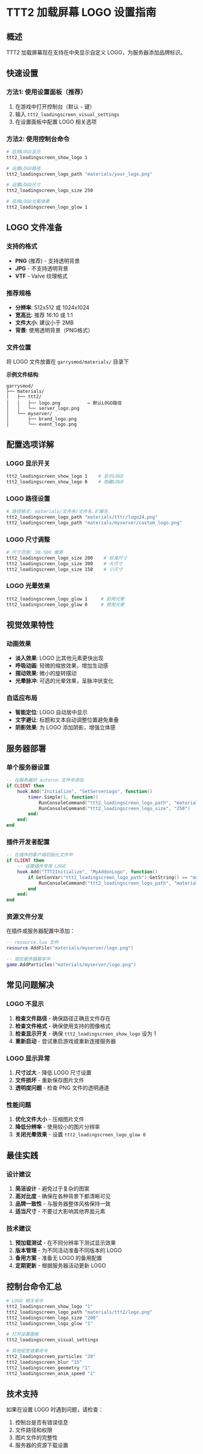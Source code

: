 # TTT2 加载屏幕 LOGO 设置指南

## 概述

TTT2 加载屏幕现在支持在中央显示自定义 LOGO，为服务器添加品牌标识。

## 快速设置

### 方法1: 使用设置面板（推荐）

1. 在游戏中打开控制台（默认 `~` 键）
2. 输入 `ttt2_loadingscreen_visual_settings`
3. 在设置面板中配置 LOGO 相关选项

### 方法2: 使用控制台命令

```bash
# 启用LOGO显示
ttt2_loadingscreen_show_logo 1

# 设置LOGO路径
ttt2_loadingscreen_logo_path "materials/your_logo.png"

# 设置LOGO尺寸
ttt2_loadingscreen_logo_size 250

# 启用LOGO光晕效果
ttt2_loadingscreen_logo_glow 1
```

## LOGO 文件准备

### 支持的格式
- **PNG** (推荐) - 支持透明背景
- **JPG** - 不支持透明背景
- **VTF** - Valve 纹理格式

### 推荐规格
- **分辨率**: 512x512 或 1024x1024
- **宽高比**: 推荐 16:10 或 1:1
- **文件大小**: 建议小于 2MB
- **背景**: 使用透明背景（PNG格式）

### 文件位置
将 LOGO 文件放置在 `garrysmod/materials/` 目录下

**示例文件结构**:
```
garrysmod/
├── materials/
│   ├── ttt2/
│   │   ├── logo.png          ← 默认LOGO路径
│   │   └── server_logo.png
│   └── myserver/
│       ├── brand_logo.png
│       └── event_logo.png
```

## 配置选项详解

### LOGO 显示开关
```bash
ttt2_loadingscreen_show_logo 1    # 显示LOGO
ttt2_loadingscreen_show_logo 0    # 隐藏LOGO
```

### LOGO 路径设置
```bash
# 路径格式: materials/文件夹/文件名.扩展名
ttt2_loadingscreen_logo_path "materials/tttr/logo24.png"
ttt2_loadingscreen_logo_path "materials/myserver/custom_logo.png"
```

### LOGO 尺寸调整
```bash
# 尺寸范围: 50-500 像素
ttt2_loadingscreen_logo_size 200    # 标准尺寸
ttt2_loadingscreen_logo_size 300    # 大尺寸
ttt2_loadingscreen_logo_size 150    # 小尺寸
```

### LOGO 光晕效果
```bash
ttt2_loadingscreen_logo_glow 1     # 启用光晕
ttt2_loadingscreen_logo_glow 0     # 禁用光晕
```

## 视觉效果特性

### 动画效果
- **淡入效果**: LOGO 比其他元素更快出现
- **呼吸动画**: 轻微的缩放效果，增加生动感
- **摆动效果**: 微小的旋转摆动
- **光晕脉冲**: 可选的光晕效果，呈脉冲状变化

### 自适应布局
- **智能定位**: LOGO 自动居中显示
- **文字避让**: 标题和文本自动调整位置避免重叠
- **阴影效果**: 为 LOGO 添加阴影，增强立体感

## 服务器部署

### 单个服务器设置
```lua
-- 在服务器的 autorun 文件中添加
if CLIENT then
    hook.Add("Initialize", "SetServerLogo", function()
        timer.Simple(1, function()
            RunConsoleCommand("ttt2_loadingscreen_logo_path", "materials/myserver/logo.png")
            RunConsoleCommand("ttt2_loadingscreen_logo_size", "250")
        end)
    end)
end
```

### 插件开发者配置
```lua
-- 在插件的客户端初始化文件中
if CLIENT then
    -- 设置插件专用 LOGO
    hook.Add("TTT2Initialize", "MyAddonLogo", function()
        if GetConVar("ttt2_loadingscreen_logo_path"):GetString() == "materials/ttt2/logo.png" then
            RunConsoleCommand("ttt2_loadingscreen_logo_path", "materials/myaddon/logo.png")
        end
    end)
end
```

### 资源文件分发
在插件或服务器配置中添加：
```lua
-- resource.lua 文件
resource.AddFile("materials/myserver/logo.png")

-- 或在服务器脚本中
game.AddParticles("materials/myserver/logo.png")
```

## 常见问题解决

### LOGO 不显示
1. **检查文件路径** - 确保路径正确且文件存在
2. **检查文件格式** - 确保使用支持的图像格式
3. **检查显示开关** - 确保 `ttt2_loadingscreen_show_logo` 设为 1
4. **重新启动** - 尝试重启游戏或重新连接服务器

### LOGO 显示异常
1. **尺寸过大** - 降低 LOGO 尺寸设置
2. **文件损坏** - 重新保存图片文件
3. **透明度问题** - 检查 PNG 文件的透明通道

### 性能问题
1. **优化文件大小** - 压缩图片文件
2. **降低分辨率** - 使用较小的图片分辨率
3. **关闭光晕效果** - 设置 `ttt2_loadingscreen_logo_glow 0`

## 最佳实践

### 设计建议
1. **简洁设计** - 避免过于复杂的图案
2. **高对比度** - 确保在各种背景下都清晰可见
3. **品牌一致性** - 与服务器整体风格保持一致
4. **适当尺寸** - 不要过大影响其他界面元素

### 技术建议
1. **预加载测试** - 在不同分辨率下测试显示效果
2. **版本管理** - 为不同活动准备不同版本的 LOGO
3. **备用方案** - 准备无 LOGO 的备用配置
4. **定期更新** - 根据服务器活动更新 LOGO

## 控制台命令汇总

```bash
# LOGO 相关命令
ttt2_loadingscreen_show_logo "1"
ttt2_loadingscreen_logo_path "materials/ttt2/logo.png"
ttt2_loadingscreen_logo_size "200"
ttt2_loadingscreen_logo_glow "1"

# 打开设置面板
ttt2_loadingscreen_visual_settings

# 其他视觉效果命令
ttt2_loadingscreen_particles "20"
ttt2_loadingscreen_blur "15"
ttt2_loadingscreen_geometry "1"
ttt2_loadingscreen_anim_speed "1"
```

## 技术支持

如果在设置 LOGO 时遇到问题，请检查：
1. 控制台是否有错误信息
2. 文件路径和权限
3. 图片文件的完整性
4. 服务器的资源下载设置